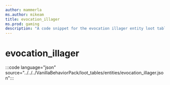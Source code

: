 ```yaml
---
author: mammerla
ms.author: mikeam
title: evocation_illager
ms.prod: gaming
description: "A code snippet for the evocation illager entity loot table"
---
```


# evocation_illager

:::code language="json" source="../../../VanillaBehaviorPack/loot_tables/entities/evocation_illager.json":::
